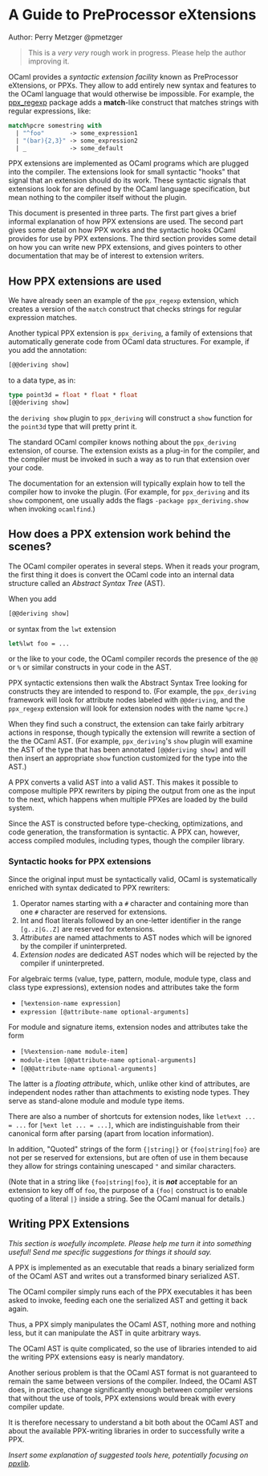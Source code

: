 # A Guide to PreProcessor eXtensions

Author: Perry Metzger @pmetzger

> This is a _very very_ rough work in progress. Please help the author
  improving it.

OCaml provides a _syntactic extension facility_ known as
PreProcessor eXtensions, or PPXs. They allow to add
entirely new syntax and features to
the OCaml language that would otherwise be impossible.
For example, the [ppx_regexp](https://github.com/paurkedal/ppx_regexp)
package adds a **match**-like construct that matches strings with
regular expressions, like:

```ocaml
match%pcre somestring with
  | "^foo"       -> some_expression1
  | "(bar){2,3}" -> some_expression2
  | _            -> some_default
```

PPX extensions are implemented as OCaml programs which are plugged into the
compiler. The extensions look for small syntactic "hooks" that signal
that an extension should do its work. These syntactic signals that
extensions look for are defined by the OCaml language specification,
but mean nothing to the compiler itself without the plugin.

This document is presented in three parts. The first part gives a
brief informal explanation of how PPX extensions are used. The second
part gives some detail on how PPX works and the syntactic hooks OCaml
provides for use by PPX extensions.  The third section provides some
detail on how you can write new PPX extensions, and gives pointers to
other documentation that may be of interest to extension writers.

## How PPX extensions are used

We have already seen an example of the `ppx_regexp` extension, which
creates a version of the `match` construct that checks strings for
regular expression matches.

Another typical PPX extension is `ppx_deriving`, a family of
extensions that automatically generate code from OCaml data
structures. For example, if you add the annotation:

```ocaml
[@@deriving show]
```

to a data type, as in:

```ocaml
type point3d = float * float * float
[@@deriving show]
```

the `deriving show` plugin to `ppx_deriving` will construct a `show`
function for the `point3d` type that will pretty print it.

The standard OCaml compiler knows nothing about the `ppx_deriving`
extension, of course. The extension exists as a plug-in for the
compiler, and the compiler must be invoked in such a way as to run
that extension over your code.

The documentation for an extension will typically explain how to tell
the compiler how to invoke the plugin. (For example, for
`ppx_deriving` and its `show` component, one usually adds the flags
`-package ppx_deriving.show` when invoking `ocamlfind`.)

## How does a PPX extension work behind the scenes?

The OCaml compiler operates in several steps. When it reads your
program, the first thing it does is convert the OCaml code into an
internal data structure called an _Abstract Syntax Tree_ (AST).

When you add

```ocaml
[@@deriving show]
```

or syntax from the `lwt` extension

```ocaml
let%lwt foo = ...
```

or the like to your code, the OCaml compiler records the presence of
the `@@` or `%` or similar constructs in your code in the AST.

PPX syntactic extensions then walk the Abstract Syntax Tree looking
for constructs they are intended to respond to. (For example, the
`ppx_deriving` framework will look for attribute nodes labeled with
`@@deriving`, and the `ppx_regexp` extension will look for extension
nodes with the name `%pcre`.)

When they find such a construct, the extension can take fairly
arbitrary actions in response, though typically the extension will
rewrite a section of the the OCaml AST. (For example, `ppx_deriving`'s
`show` plugin will examine the AST of the type that has been annotated
`[@@deriving show]` and will then insert an appropriate `show`
function customized for the type into the AST.)

A PPX converts a valid AST into a valid AST.  This makes it possible to
compose multiple PPX rewriters by piping the output from one as the input to
the next, which happens when multiple PPXes are loaded by the build system.

Since the AST is constructed before type-checking, optimizations, and code
generation, the transformation is syntactic.  A PPX can, however, access
compiled modules, including types, though the compiler library.

### Syntactic hooks for PPX extensions

Since the original input must be syntactically valid, OCaml is
systematically enriched with syntax dedicated to PPX rewriters:

1. Operator names starting with a `#` character and containing more than
   one `#` character are reserved for extensions.
2. Int and float literals followed by an one-letter identifier in the
   range `[g..z|G..Z]` are reserved for extensions.
3. _Attributes_ are named attachments to AST nodes which will be ignored by
   the compiler if uninterpreted.
4. _Extension nodes_ are dedicated AST nodes which will be rejected by the
   compiler if uninterpreted.

For algebraic terms (value, type, pattern, module, module type, class and
class type expressions), extension nodes and attributes take the form

- `[%extension-name expression]`
- `expression [@attribute-name optional-arguments]`

For module and signature items, extension nodes and attributes take the form

- `[%%extension-name module-item]`
- `module-item [@@attribute-name optional-arguments]`
- `[@@@attribute-name optional-arguments]`

The latter is a _floating attribute_, which, unlike other kind of
attributes, are independent nodes rather than attachments to existing node
types.  They serve as stand-alone module and module type items.

There are also a number of shortcuts for extension nodes, like `let%ext ...
= ...` for `[%ext let ... = ...]`, which are indistinguishable from their
canonical form after parsing (apart from location information).

In addition, "Quoted" strings of the form `{|string|}` or
`{foo|string|foo}` are not per se reserved for extensions, but are
often of use in them because they allow for strings containing
unescaped `"` and similar characters.

(Note that in a string like `{foo|string|foo}`, it is _**not**_
acceptable for an extension to key off of `foo`, the purpose of a
`{foo|` construct is to enable quoting of a literal `|}` inside a
string. See the OCaml manual for details.)

## Writing PPX Extensions

_This section is woefully incomplete. Please help me turn
it into something useful! Send me specific suggestions for things it
should say._

A PPX is implemented as an executable that reads a binary serialized
form of the OCaml AST and writes out a transformed binary serialized
AST.

The OCaml compiler simply runs each of the PPX executables it has
been asked to invoke, feeding each one the serialized AST and getting
it back again.

Thus, a PPX simply manipulates the OCaml AST, nothing more and nothing
less, but it can manipulate the AST in quite arbitrary ways.

The OCaml AST is quite complicated, so the use of libraries intended
to aid the writing PPX extensions easy is nearly mandatory.

Another serious problem is that the OCaml AST format is not guaranteed
to remain the same between versions of the compiler. Indeed, the OCaml
AST does, in practice, change significantly enough between compiler
versions that without the use of tools, PPX extensions would break
with every compiler update.

It is therefore necessary to understand a bit both about the OCaml AST
and about the available PPX-writing libraries in order to successfully
write a PPX.

_Insert some explanation of suggested tools here, potentially focusing
on [ppxlib](https://github.com/ocaml-ppx/ppxlib)._
